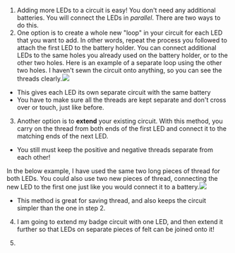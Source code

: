 1. Adding more LEDs to a circuit is easy! You don't need any additional batteries. You will connect the LEDs in *parallel*. There are two ways to do this.
2. One option is to create a whole new "loop" in your circuit for each LED that you want to add. In other words, repeat the process you followed to attach the first LED to the battery holder. You can connect additional LEDs to the same holes you already used on the battery holder, or to the other two holes. Here is an example of a separate loop using the other two holes. I haven't sewn the circuit onto anything, so you can see the threads clearly.![](/assets/more_leds_separate_120_333_650.png)
 * This gives each LED its own separate circuit with the same battery
 * You have to make sure all the threads are kept separate and don't cross over or touch, just like before.
3. Another option is to **extend** your existing circuit. With this method, you carry on the thread from both ends of the first LED and connect it to the matching ends of the next LED. 
 * You still must keep the positive and negative threads separate from each other!

 In the below example, I have used the same two long pieces of thread for both LEDs. You could also use two new pieces of thread, connecting the new LED to the first one just like you would connect it to a battery.![](/assets/more_leds_extended_120_225_650.png)
 * This method is great for saving thread, and also keeps the circuit simpler than the one in step 2.
 
4. I am going to extend my badge circuit with one LED, and then extend it further so that LEDs on separate pieces of felt can be joined onto it!

5. 